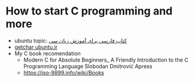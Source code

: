 # How to start C programming and more

* ubuntu topic: [کتاب فارسی برای آموزش زبان سی](https://forum.ubuntu.ir/index.php?topic=150453.msg1169817#msg1169817)
* [getchar ubuntu.ir](https://forum.ubuntu.ir/index.php?topic=154977.msg1215486#msg1215486)
* My C book recomendation
  * Modern C for Absolute Beginners_ A Friendly Introduction to the C Programming Language Slobodan Dmitrović Apress
  * https://iso-9899.info/wiki/Books
